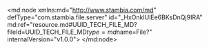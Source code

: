 <?xml version="1.0" encoding="UTF-8"?>
<md:node xmlns:md="http://www.stambia.com/md" defType="com.stambia.file.server" id="_HxOnkIUlEe6BKsDnQj9IRA" md:ref="resource.md#UUID_TECH_FILE_MD?fileId=UUID_TECH_FILE_MD$type=md$name=File?" internalVersion="v1.0.0">
  <node defType="com.stambia.file.directory" id="_H0y48IUlEe6BKsDnQj9IRA" name="fichier">
    <attribute defType="com.stambia.file.directory.path" id="_H1W5oIUlEe6BKsDnQj9IRA" value="\\ad.univ-lille.fr\Etudiants\Homedir3\168289\Documents\M2S1\cas de synthèse\1er cours\1er cours"/>
    <node defType="com.stambia.file.file" id="_H1ZV4IUlEe6BKsDnQj9IRA" name="fichier">
      <attribute defType="com.stambia.file.file.type" id="_H2DdMIUlEe6BKsDnQj9IRA" value="DELIMITED"/>
      <attribute defType="com.stambia.file.file.charsetName" id="_H2ErUIUlEe6BKsDnQj9IRA" value="UTF-8"/>
      <attribute defType="com.stambia.file.file.lineSeparator" id="_H2F5cIUlEe6BKsDnQj9IRA" value="0D0A"/>
      <attribute defType="com.stambia.file.file.fieldSeparator" id="_H2F5cYUlEe6BKsDnQj9IRA" value="7C"/>
      <attribute defType="com.stambia.file.file.decimalSeparator" id="_H2GggYUlEe6BKsDnQj9IRA" value="2E"/>
      <attribute defType="com.stambia.file.file.lineToSkip" id="_H2HuoIUlEe6BKsDnQj9IRA" value="0"/>
      <attribute defType="com.stambia.file.file.lastLineToSkip" id="_H2HuoYUlEe6BKsDnQj9IRA" value="0"/>
      <attribute defType="com.stambia.file.file.header" id="_H2IVsIUlEe6BKsDnQj9IRA" value="0"/>
      <attribute defType="com.stambia.file.file.physicalName" id="_Kibj4IUlEe6BKsDnQj9IRA" value="F_CLIENT_20231001.txt"/>
      <node defType="com.stambia.file.field" id="_O0P-bIUlEe6BKsDnQj9IRA" name="F4" position="4">
        <attribute defType="com.stambia.file.field.size" id="_O0P-bYUlEe6BKsDnQj9IRA" value="71"/>
        <attribute defType="com.stambia.file.field.type" id="_O0P-boUlEe6BKsDnQj9IRA" value="String"/>
        <attribute defType="com.stambia.file.field.format" id="_O0P-b4UlEe6BKsDnQj9IRA" value="yyyy-MM-dd"/>
        <attribute defType="com.stambia.file.field.physicalName" id="_O0P-cIUlEe6BKsDnQj9IRA" value="F4"/>
      </node>
      <node defType="com.stambia.file.field" id="_O0P-cYUlEe6BKsDnQj9IRA" name="F5" position="5">
        <attribute defType="com.stambia.file.field.size" id="_O0P-coUlEe6BKsDnQj9IRA" value="54"/>
        <attribute defType="com.stambia.file.field.type" id="_O0P-c4UlEe6BKsDnQj9IRA" value="String"/>
        <attribute defType="com.stambia.file.field.physicalName" id="_O0P-dIUlEe6BKsDnQj9IRA" value="F5"/>
      </node>
      <node defType="com.stambia.file.field" id="_O0P-dYUlEe6BKsDnQj9IRA" name="F6" position="6">
        <attribute defType="com.stambia.file.field.size" id="_O0P-doUlEe6BKsDnQj9IRA" value="63"/>
        <attribute defType="com.stambia.file.field.type" id="_O0P-d4UlEe6BKsDnQj9IRA" value="String"/>
        <attribute defType="com.stambia.file.field.physicalName" id="_O0P-eIUlEe6BKsDnQj9IRA" value="F6"/>
      </node>
      <node defType="com.stambia.file.field" id="_O0P-ZIUlEe6BKsDnQj9IRA" name="F2" position="2">
        <attribute defType="com.stambia.file.field.size" id="_O0P-ZYUlEe6BKsDnQj9IRA" value="56"/>
        <attribute defType="com.stambia.file.field.type" id="_O0P-ZoUlEe6BKsDnQj9IRA" value="String"/>
        <attribute defType="com.stambia.file.field.physicalName" id="_O0P-Z4UlEe6BKsDnQj9IRA" value="F2"/>
      </node>
      <node defType="com.stambia.file.field" id="_O0P-aIUlEe6BKsDnQj9IRA" name="F3" position="3">
        <attribute defType="com.stambia.file.field.size" id="_O0P-aYUlEe6BKsDnQj9IRA" value="59"/>
        <attribute defType="com.stambia.file.field.type" id="_O0P-aoUlEe6BKsDnQj9IRA" value="String"/>
        <attribute defType="com.stambia.file.field.physicalName" id="_O0P-a4UlEe6BKsDnQj9IRA" value="F3"/>
      </node>
      <node defType="com.stambia.file.field" id="_R4Fi0IUlEe6BKsDnQj9IRA" name="F7" position="7">
        <attribute defType="com.stambia.file.field.physicalName" id="_R4MQgIUlEe6BKsDnQj9IRA" value="C7"/>
        <attribute defType="com.stambia.file.field.type" id="_R4MQgYUlEe6BKsDnQj9IRA" value="String"/>
        <attribute defType="com.stambia.file.field.size" id="_R4MQgoUlEe6BKsDnQj9IRA" value="50"/>
      </node>
      <node defType="com.stambia.file.field" id="_R8eTkIUlEe6BKsDnQj9IRA" name="F8" position="8">
        <attribute defType="com.stambia.file.field.physicalName" id="_R8h98IUlEe6BKsDnQj9IRA" value="C8"/>
        <attribute defType="com.stambia.file.field.type" id="_R8h98YUlEe6BKsDnQj9IRA" value="String"/>
        <attribute defType="com.stambia.file.field.size" id="_R8h98oUlEe6BKsDnQj9IRA" value="50"/>
      </node>
      <node defType="com.stambia.file.field" id="_R-NY8IUlEe6BKsDnQj9IRA" name="F9" position="9">
        <attribute defType="com.stambia.file.field.physicalName" id="_R-XJ8IUlEe6BKsDnQj9IRA" value="C9"/>
        <attribute defType="com.stambia.file.field.type" id="_R-XJ8YUlEe6BKsDnQj9IRA" value="String"/>
        <attribute defType="com.stambia.file.field.size" id="_R-XJ8oUlEe6BKsDnQj9IRA" value="50"/>
      </node>
      <node defType="com.stambia.file.field" id="_SAJ5sIUlEe6BKsDnQj9IRA" name="F10" position="10">
        <attribute defType="com.stambia.file.field.physicalName" id="_SAMV8IUlEe6BKsDnQj9IRA" value="C10"/>
        <attribute defType="com.stambia.file.field.type" id="_SAMV8YUlEe6BKsDnQj9IRA" value="String"/>
        <attribute defType="com.stambia.file.field.size" id="_SAMV8oUlEe6BKsDnQj9IRA" value="50"/>
      </node>
      <node defType="com.stambia.file.field" id="_STYXsIUlEe6BKsDnQj9IRA" name="F11" position="11">
        <attribute defType="com.stambia.file.field.physicalName" id="_STbbAIUlEe6BKsDnQj9IRA" value="C11"/>
        <attribute defType="com.stambia.file.field.type" id="_STbbAYUlEe6BKsDnQj9IRA" value="String"/>
        <attribute defType="com.stambia.file.field.size" id="_STbbAoUlEe6BKsDnQj9IRA" value="50"/>
      </node>
      <node defType="com.stambia.file.field" id="_SY2tkIUlEe6BKsDnQj9IRA" name="F12" position="12">
        <attribute defType="com.stambia.file.field.physicalName" id="_SY_QcIUlEe6BKsDnQj9IRA" value="C12"/>
        <attribute defType="com.stambia.file.field.type" id="_SY_QcYUlEe6BKsDnQj9IRA" value="String"/>
        <attribute defType="com.stambia.file.field.size" id="_SY_QcoUlEe6BKsDnQj9IRA" value="50"/>
      </node>
      <node defType="com.stambia.file.field" id="_SpFh8IUlEe6BKsDnQj9IRA" name="F13" position="13">
        <attribute defType="com.stambia.file.field.physicalName" id="_SpLBgIUlEe6BKsDnQj9IRA" value="C13"/>
        <attribute defType="com.stambia.file.field.type" id="_SpLBgYUlEe6BKsDnQj9IRA" value="String"/>
        <attribute defType="com.stambia.file.field.size" id="_SpLBgoUlEe6BKsDnQj9IRA" value="50"/>
      </node>
      <node defType="com.stambia.file.field" id="_ceReYIUlEe6BKsDnQj9IRA" name="F1" position="1">
        <attribute defType="com.stambia.file.field.size" id="_ceReYYUlEe6BKsDnQj9IRA" value="12"/>
        <attribute defType="com.stambia.file.field.type" id="_ceReYoUlEe6BKsDnQj9IRA" value="String"/>
        <attribute defType="com.stambia.file.field.physicalName" id="_ceReY4UlEe6BKsDnQj9IRA" value="F1"/>
      </node>
      <node defType="com.stambia.file.propertyField" id="_OQ3HBIUxEe6BKsDnQj9IRA" name="file_name">
        <attribute defType="com.stambia.file.propertyField.property" id="_WIfxoIUxEe6BKsDnQj9IRA" value="file_name"/>
      </node>
      <node defType="com.stambia.file.propertyField" id="_cbUrRIq7Ee6eAd0POgdy0A"/>
    </node>
  </node>
</md:node>